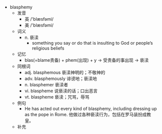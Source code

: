 - blasphemy
  - 发音
    - 英 /'blæsfəmi/
    - 美 /'blæsfəmi/
  - 词义
    - n. 亵渎
      - something you say or do that is insulting to God or people’s religious beliefs
  - 记忆
    - blas(=blame责备) + phem(出现) + y → 受责备的事出现 → 亵渎
  - 同根词
    - adj. blasphemous 亵渎神明的；不敬神的
    - adv. blasphemously 诽谤地；亵渎地
    - n. blasphemer 亵渎者
    - vi. blaspheme 说亵渎的话；口出恶言
    - vt. blaspheme 亵渎；咒骂，辱骂
  - 例句
    - He has acted out every kind of blasphemy, including dressing up as the pope in Rome. 他做过各种亵渎行为，包括在罗马装扮成教皇。
  - 补充
